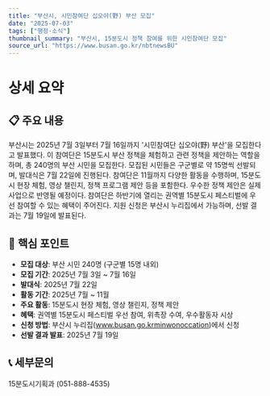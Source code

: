 ```yaml
---
title: "부산시, 시민참여단 십오야(野) 부산 모집"
date: "2025-07-03"
tags: ["행정·소식"]
thumbnail_summary: "부산시, 15분도시 정책 참여를 위한 시민참여단 모집"
source_url: "https://www.busan.go.kr/nbtnewsBU"
---
```


# 상세 요약

## 📋 주요 내용
부산시는 2025년 7월 3일부터 7월 16일까지 '시민참여단 십오야(野) 부산'을 모집한다고 발표했다. 이 참여단은 15분도시 부산 정책을 체험하고 관련 정책을 제안하는 역할을 하며, 총 240명의 부산 시민을 모집한다. 모집된 시민들은 구군별로 약 15명씩 선발되며, 발대식은 7월 22일에 진행된다. 참여단은 11월까지 다양한 활동을 수행하며, 15분도시 현장 체험, 영상 챌린지, 정책 프로그램 제안 등을 포함한다. 우수한 정책 제안은 실제 사업으로 반영될 예정이다. 참여단은 하반기에 열리는 권역별 15분도시 페스티벌에 우선 참여할 수 있는 혜택이 주어진다. 지원 신청은 부산시 누리집에서 가능하며, 선발 결과는 7월 19일에 발표된다.

## 🎯 핵심 포인트
- **모집 대상**: 부산 시민 240명 (구군별 15명 내외)
- **모집 기간**: 2025년 7월 3일 ~ 7월 16일
- **발대식**: 2025년 7월 22일
- **활동 기간**: 2025년 7월 ~ 11월
- **주요 활동**: 15분도시 현장 체험, 영상 챌린지, 정책 제안
- **혜택**: 권역별 15분도시 페스티벌 우선 참여, 위촉장 수여, 우수활동자 시상
- **신청 방법**: 부산시 누리집(www.busan.go.krminwonoccation)에서 신청
- **선발 결과 발표**: 2025년 7월 19일

## 📞 세부문의
15분도시기획과 (051-888-4535)